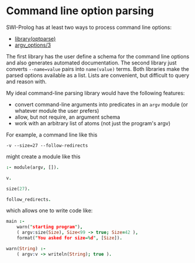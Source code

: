# Command line option parsing

SWI-Prolog has at least two ways to process command line options:

  * [library(optparse)](http://www.swi-prolog.org/pldoc/doc/swi/library/optparse.pl)
  * [argv_options/3](http://www.swi-prolog.org/pldoc/doc_for?object=http_unix_daemon%3Aargv_options/3)
 
The first library has the user define a schema for the command line options and also generates automated documentation.  The second library just converts `--name=value` pairs into `name(value)` terms.  Both libraries make the parsed options available as a list.  Lists are convenient, but difficult to query and reason with.

My ideal command-line parsing library would have the following features:

  * convert command-line arguments into predicates in an `argv` module (or whatever module the user prefers)
  * allow, but not require, an argument schema
  * work with an arbitrary list of atoms (not just the program's argv)

For example, a command line like this

```
-v --size=27 --follow-redirects
```

might create a module like this

```prolog
:- module(argv, []).

v.

size(27).

follow_redirects.
```

which allows one to write code like:

```prolog
main :-
    warn("starting program"),
    ( argv:size(Size), Size<99 -> true; Size=42 ),
    format("You asked for size=%d", [Size]).

warn(String) :-
    ( argv:v -> writeln(String); true ).
```
